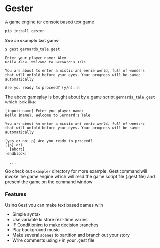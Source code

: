 # Gester

A game engine for console based text game

```s
pip install gester
```

See an example text game
```
$ gest gernards_tale.gest

Enter your player name: Alex
Hello Alex. Welcome to Gernard's Tale

You are about to enter a mistic and eerie world, full of wonders
that will unfold before your eyes. Your progress will be saved
automatically

Are you ready to proceed? (y/n): n
```

The above gameplay is bought about by a game script `gernards_tale.gest`
which look like:

```
[input: name] Enter you player name:
Hello {name}. Welcome to Gernard's Tale

You are about to enter a mistic and eerie world, full of wonders
that will unfold before your eyes. Your progress will be saved
automatically

[yes_or_no: p] Are you ready to proceed?
[{p} no]
  [abort]
[endblock]

  ...
```
Go check out `example/` directory for more example.
Gest command will invoke the game engine which will read the game
script file (.gest file) and present the game on the command window

### Features

Using Gest you can make text based games with

- Simple syntax
- Use variable to store real-time values
- IF Conditioning to make decision branches
- Play background music
- Make several `scenes` to partition and branch out your story
- Write comments using `#` in your .gest file

